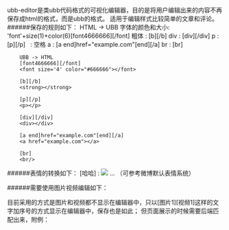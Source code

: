 ubb-editor是类ubb代码格式的可视化编辑器，目的是将用户编辑出来的内容不再保存成html的格式，而是ubb的格式。
适用于编辑样式比较简单的文章和评论。
######保存的规则如下：
        HTML -> UBB
        字体的颜色和大小: 'font'+size(1)+color(6)[font4666666][/font]
        粗体            : [b][/b]
        div             : [div][/div]
        p               : [p][/p]
        &nbsp;          : 空格
        a               : [a end]href="example.com"[end][/a]
        br              : [br]
    
        UBB -> HTML
        [font4666666][/font]
        <font size='4' color="#666666"></font>
    
        [b][/b]
        <strong></strong>
    
        [p][/p]
        <p></p>
    
        [div][/div]
        <div></div>
    
        [a end]href="example.com"[end][/a]
        <a href="example.com"></a>
    
        [br]
        <br/>
######表情的转换如下：
        [哈哈]          : <img src="haha.jpg"/>
        ...
        （可参考微博默认表情系统）

######需要使用图片视频编辑如下：

目前采用的方式是图片和视频都不显示在编辑器中，只以[图片1][视频1]这样的文字加序号的方式显示在编辑器中，保存也是如此；
但页面展示的时候需要后端匹配出来，附例：

